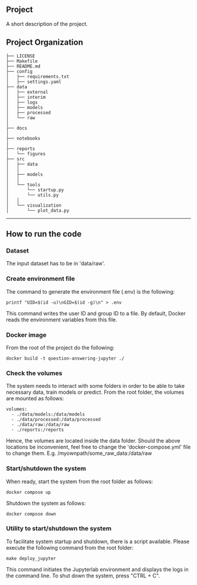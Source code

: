 ## Project

A short description of the project.

Project Organization
------------
    ├── LICENSE
    ├── Makefile             
    ├── README.md             
    ├── config
    │   ├── requirements.txt  
    │   ├── settings.yaml     
    ├── data
    │   ├── external         
    │   ├── interim           
    │   ├── logs           
    │   ├── models           
    │   ├── processed        
    │   └── raw              
    │
    ├── docs
    │
    ├── notebooks
    │
    ├── reports               
    │   └── figures
    ├── src
    │   ├── data
    │   │
    │   ├── models
    │   │
    │   └── tools  
    │       └── startup.py
    │       └── utils.py
    │   │
    │   └── visualization     
    │       └── plot_data.py

--------

How to run the code
------------

### Dataset

The input dataset has to be in 'data/raw'.

### Create environment file

The command to generate the environment file (.env) is the following:

```commandline
printf "UID=$(id -u)\nGID=$(id -g)\n" > .env 
```

This command writes the user ID and group ID to a file. By default, Docker
reads the environment variables from this file.

### Docker image

From the root of the project do the following:

```commandline
docker build -t question-answering-jupyter ./
```

### Check the volumes

The system needs to interact with some folders in order to be able to take
necessary data, train models or predict. From the root folder, the volumes 
are mounted as follows:

```commandline
volumes:
  - ./data/models:/data/models
  - ./data/processed:/data/processed
  - ./data/raw:/data/raw
  - ./reports:/reports
```

Hence, the volumes are located inside the data folder.
Should the above locations be inconvenient, feel free to change
the 'docker-compose.yml' file to change them.
E.g. /myownpath/some_raw_data:/data/raw

### Start/shutdown the system

When ready, start the system from the root folder as follows:

```commandline
docker compose up
```

Shutdown the system as follows:

```commandline
docker compose down
```

### Utility to start/shutdown the system

To facilitate system startup and shutdown, there is a script available.
Please execute the following command from the root folder:

```commandline
make deploy_jupyter
```

This command initiates the Jupyterlab environment and displays the logs in
the command line. To shut down the system, press "CTRL + C".
